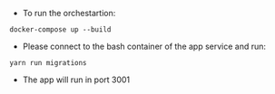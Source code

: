 - To run the orchestartion:

```docker-compose up --build```

- Please connect to the bash container of the app service and run:

```yarn run migrations```

- The app will run in port 3001